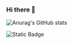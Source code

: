 ### Hi there 👋



![Anurag's GitHub stats](https://github-readme-stats.vercel.app/api?username=jiwon0207&show_icons=true&theme=radical)

![Static Badge](https://img.shields.io/badge/https%3A%2F%2Fwww.notion.so%2F4a3e1a9a457a4625a0a35aef8434e8e3)


<!--
**jiwon0207/jiwon0207** is a ✨ _special_ ✨ repository because its `README.md` (this file) appears on your GitHub profile.

Here are some ideas to get you started:

<a href="https://www.notion.so/4a3e1a9a457a4625a0a35aef8434e8e3" target="_blank">
  <img src="https://img.shields.io/badge/ffffff?style=flat-square&logo=&logoColor=1f883d"/>
</a>


- 🔭 I’m currently working on ...
- 🌱 I’m currently learning ...
- 👯 I’m looking to collaborate on ...
- 🤔 I’m looking for help with ...
- 💬 Ask me about ...
- 📫 How to reach me: ...
- 😄 Pronouns: ...
- ⚡ Fun fact: ...
-->

